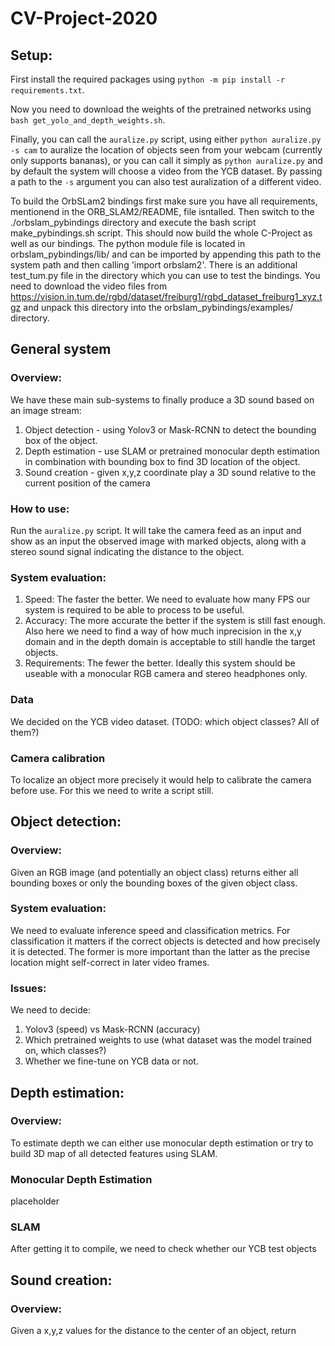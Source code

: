 # CV-Project-2020

## Setup:
First install the required packages using `python -m pip install -r requirements.txt`.

Now you need to download the weights of the pretrained networks using `bash get_yolo_and_depth_weights.sh`.

Finally, you can call the `auralize.py` script, using either `python auralize.py -s cam` to auralize the location of 
objects seen from your webcam (currently only supports bananas), or you can call it simply as `python auralize.py` and
by default the system will choose a video from the YCB dataset. By passing a path to the `-s` argument you can also 
test auralization of a different video.

To build the OrbSLam2 bindings first make sure you have all requirements, mentionend in the ORB_SLAM2/README, file isntalled. Then switch to the ./orbslam_pybindings directory and execute the bash script make_pybindings.sh script. This should now build the whole C-Project as well as our bindings. The python module file is located in orbslam_pybindings/lib/ and can be imported by appending this path to the system path and then calling 'import orbslam2'. 
There is an additional test_tum.py file in the directory which you can use to test the bindings. You need to download the video files from https://vision.in.tum.de/rgbd/dataset/freiburg1/rgbd_dataset_freiburg1_xyz.tgz and unpack this directory into the orbslam_pybindings/examples/ directory.

## General system
### Overview:
We have these main sub-systems to finally produce a 3D sound based on an image stream:
1. Object detection - using Yolov3 or Mask-RCNN to detect the bounding box of the object.
2. Depth estimation - use SLAM or pretrained monocular depth estimation in combination with bounding box to find 3D location of the object.
3. Sound creation - given x,y,z coordinate play a 3D sound relative to the current position of the camera
### How to use:
Run the `auralize.py` script. It will take the camera feed as an input and show as an input the observed image with marked objects, along with a stereo sound signal indicating the distance to the object.
### System evaluation:
1. Speed: The faster the better. We need to evaluate how many FPS our system is required to be able to process to be useful.
2. Accuracy: The more accurate the better if the system is still fast enough. Also here we need to find a way of how much inprecision in the x,y domain and in the depth domain is acceptable to still handle the target objects.
3. Requirements: The fewer the better. Ideally this system should be useable with a monocular RGB camera and stereo headphones only.
### Data
We decided on the YCB video dataset. (TODO: which object classes? All of them?)
### Camera calibration
To localize an object more precisely it would help to calibrate the camera before use. For this we need to write a script still.

## Object detection:
### Overview:
Given an RGB image (and potentially an object class) returns either all bounding boxes or only the bounding boxes of the given object class.
### System evaluation:
We need to evaluate inference speed and classification metrics. For classification it matters if the correct objects is detected and how precisely it is detected. The former is more important than the latter as the precise location might self-correct in later video frames.
### Issues:
We need to decide:
  1. Yolov3 (speed) vs Mask-RCNN (accuracy)
  2. Which pretrained weights to use (what dataset was the model trained on, which classes?)
  3. Whether we fine-tune on YCB data or not.
  
## Depth estimation:
### Overview:
To estimate depth we can either use monocular depth estimation or try to build 3D map of all detected features using SLAM.
### Monocular Depth Estimation
placeholder
### SLAM
After getting it to compile, we need to check whether our YCB test objects

## Sound creation:
### Overview:
Given a x,y,z values for the distance to the center of an object, return

